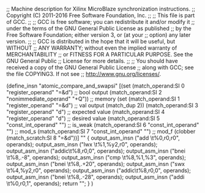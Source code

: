 ;; Machine description for Xilinx MicroBlaze synchronization instructions.
;; Copyright (C) 2011-2016 Free Software Foundation, Inc.
;;
;; This file is part of GCC.
;;
;; GCC is free software; you can redistribute it and/or modify it
;; under the terms of the GNU General Public License as published
;; by the Free Software Foundation; either version 3, or (at your
;; option) any later version.
;;
;; GCC is distributed in the hope that it will be useful, but WITHOUT
;; ANY WARRANTY; without even the implied warranty of MERCHANTABILITY
;; or FITNESS FOR A PARTICULAR PURPOSE.  See the GNU General Public
;; License for more details.
;;
;; You should have received a copy of the GNU General Public License
;; along with GCC; see the file COPYING3.  If not see
;; <http://www.gnu.org/licenses/>.

(define_insn "atomic_compare_and_swapsi"
  [(set (match_operand:SI 0 "register_operand" "=&d")	;; bool output
     (match_operand:SI 2 "nonimmediate_operand" "+Q"))	;; memory
   (set (match_operand:SI 1 "register_operand" "=&d")	;; val output
     (match_dup 2))
   (match_operand:SI 3 "register_operand" "d")		;; expected value
   (match_operand:SI 4 "register_operand" "d")		;; desired value
   (match_operand:SI 5 "const_int_operand" "")		;; is_weak
   (match_operand:SI 6 "const_int_operand" "")		;; mod_s
   (match_operand:SI 7 "const_int_operand" "")		;; mod_f
   (clobber (match_scratch:SI 8 "=&d"))]
  ""
  {
    output_asm_insn ("add  \t%0,r0,r0", operands);
    output_asm_insn ("lwx  \t%1,%y2,r0", operands);
    output_asm_insn ("addic\t%8,r0,0", operands);
    output_asm_insn ("bnei \t%8,.-8", operands);
    output_asm_insn ("cmp  \t%8,%1,%3", operands);
    output_asm_insn ("bnei \t%8,.+20", operands);
    output_asm_insn ("swx  \t%4,%y2,r0", operands);
    output_asm_insn ("addic\t%8,r0,0", operands);
    output_asm_insn ("bnei \t%8,.-28", operands);
    output_asm_insn ("addi \t%0,r0,1", operands);
    return "";
  }
)
